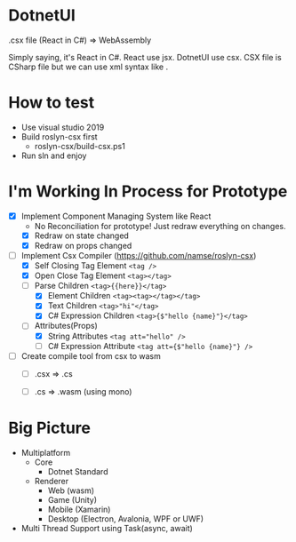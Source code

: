 # DotnetUI
.csx file (React in C#) => WebAssembly

Simply saying, it's React in C#. React use jsx. DotnetUI use csx. CSX file is CSharp file but we can use xml syntax like <MyComponent>.

# How to test
- Use visual studio 2019
- Build roslyn-csx first
  - roslyn-csx/build-csx.ps1
- Run sln and enjoy

# I'm Working In Process for Prototype
- [x] Implement Component Managing System like React
  - No Reconciliation for prototype! Just redraw everything on changes.
  - [x] Redraw on state changed
  - [x] Redraw on props changed
- [ ] Implement Csx Compiler (https://github.com/namse/roslyn-csx)
  - [x] Self Closing Tag Element `<tag />`
  - [x] Open Close Tag Element `<tag></tag>`
  - [ ] Parse Children `<tag>{{here}}</tag>`
    - [x] Element Children `<tag><tag></tag></tag>`
    - [x] Text Children `<tag>"hi"</tag>`
    - [x] C# Expression Children `<tag>{$"hello {name}"}</tag>`
  - [ ] Attributes(Props)
    - [x] String Attributes `<tag att="hello" />`
    - [ ] C# Expression Attribute `<tag att={$"hello {name}"} />`
- [ ] Create compile tool from csx to wasm
  - [ ] .csx => .cs
  - [ ] .cs => .wasm (using mono)


# Big Picture
- Multiplatform
  - Core
    - Dotnet Standard
  - Renderer
    - Web (wasm)
    - Game (Unity)
    - Mobile (Xamarin)
    - Desktop (Electron, Avalonia, WPF or UWF)
- Multi Thread Support using Task(async, await)
